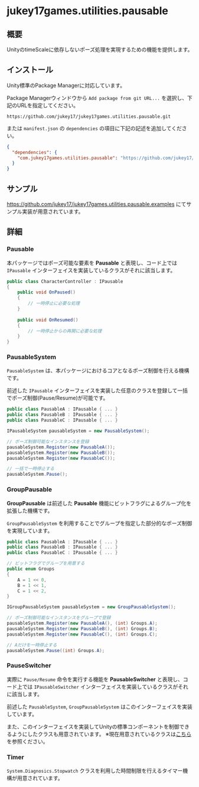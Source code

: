 # jukey17games.utilities.pausable

## 概要

UnityのtimeScaleに依存しないポーズ処理を実現するための機能を提供します。

## インストール

Unity標準のPackage Managerに対応しています。

Package Managerウィンドウから `Add package from git URL...` を選択し、下記のURLを指定してください。

```
https://github.com/jukey17/jukey17games.utilities.pausable.git
```

または `manifest.json` の `dependencies` の項目に下記の記述を追加してください。

```json:manifest.json
{
  "dependencies": {
    "com.jukey17games.utilities.pausable": "https://github.com/jukey17/jukey17games.utilities.pausable.git"
  }
}
```

## サンプル

https://github.com/jukey17/jukey17games.utilities.pausable.examples にてサンプル実装が用意されています。

## 詳細

### Pausable

本パッケージではポーズ可能な要素を **Pausable** と表現し、コード上では `IPausable` インターフェイスを実装しているクラスがそれに該当します。

```csharp
public class CharacterController : IPausable
{
    public void OnPaused()
    {
        // 一時停止に必要な処理
    }
    
    public void OnResumed()
    {
        // 一時停止からの再開に必要な処理
    }
}
```

### PausableSystem

`PausableSystem` は、本パッケージにおけるコアとなるポーズ制御を行える機構です。

前述した `IPausable` インターフェイスを実装した任意のクラスを登録して一括でポーズ制御(Pause/Resume)が可能です。

```csharp
public class PausableA : IPausable { ... }
public class PausableB : IPausable { ... }
public class PausableC : IPausable { ... }

IPausableSystem pausableSystem = new PausableSystem();

// ポーズ制御可能なインスタンスを登録
pausableSystem.Register(new PausableA());
pausableSystem.Register(new PausableB());
pausableSystem.Register(new PausableC());

// 一括で一時停止する
pausableSystem.Pause();
```

### GroupPausable

**GroupPausable** は前述した **Pausable** 機能にビットフラグによるグループ化を拡張した機構です。

`GroupPausableSystem` を利用することでグループを指定した部分的なポーズ制御を実現しています。

```csharp
public class PausableA : IPausable { ... }
public class PausableB : IPausable { ... }
public class PausableC : IPausable { ... }

// ビットフラグでグループを用意する
public enum Groups
{
    A = 1 << 0,
    B = 1 << 1,
    C = 1 << 2,
}

IGroupPausableSystem pausableSystem = new GroupPausableSystem();

// ポーズ制御可能なインスタンスをグループで登録
pausableSystem.Register(new PausableA(), (int) Groups.A);
pausableSystem.Register(new PausableB(), (int) Groups.B);
pausableSystem.Register(new PausableC(), (int) Groups.C);

// Aだけを一時停止する
pausableSystem.Pause((int) Groups.A);
```

### PauseSwitcher

実際に `Pause/Resume` 命令を実行する機能を **PausableSwitcher** と表現し、コード上では `IPausableSwitcher` インターフェイスを実装しているクラスがそれに該当します。

前述した `PausableSystem`, `GroupPausableSystem` はこのインターフェイスを実装しています。

また、このインターフェイスを実装してUnityの標準コンポーネントを制御できるようにしたクラスも用意されています。
※現在用意されているクラスは[こちら](./Runtime/Switcher)を参照ください。

### Timer

`System.Diagnosics.Stopwatch` クラスを利用した時間制限を行えるタイマー機構が用意されています。
